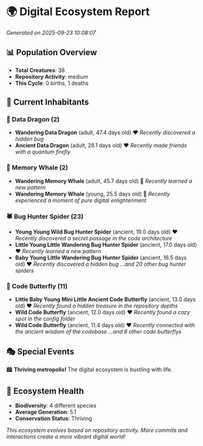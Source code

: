 # 🌍 Digital Ecosystem Report
*Generated on 2025-09-23 10:08:07*

## 📊 Population Overview
- **Total Creatures**: 38
- **Repository Activity**: medium
- **This Cycle**: 0 births, 1 deaths

## 👥 Current Inhabitants

### 🐉 Data Dragon (2)
- **Wandering Data Dragon** (adult, 47.4 days old) ❤️
  *Recently discovered a hidden bug*
- **Ancient Data Dragon** (adult, 28.1 days old) ❤️
  *Recently made friends with a quantum firefly*

### 🐋 Memory Whale (2)
- **Wandering Memory Whale** (adult, 45.7 days old) 💛
  *Recently learned a new pattern*
- **Wandering Memory Whale** (young, 25.5 days old) 💚
  *Recently experienced a moment of pure digital enlightenment*

### 🕷️ Bug Hunter Spider (23)
- **Young Young Wild Bug Hunter Spider** (ancient, 19.0 days old) ❤️
  *Recently discovered a secret passage in the code architecture*
- **Little Young Little Wandering Bug Hunter Spider** (ancient, 17.0 days old) ❤️
  *Recently learned a new pattern*
- **Baby Young Little Wandering Bug Hunter Spider** (ancient, 16.5 days old) ❤️
  *Recently discovered a hidden bug*
  *...and 20 other bug hunter spiders*

### 🦋 Code Butterfly (11)
- **Little Baby Young Mini Little Ancient Code Butterfly** (ancient, 13.0 days old) ❤️
  *Recently found a hidden treasure in the repository depths*
- **Wild Code Butterfly** (ancient, 12.0 days old) ❤️
  *Recently found a cozy spot in the config folder*
- **Wild Code Butterfly** (ancient, 11.4 days old) ❤️
  *Recently connected with the ancient wisdom of the codebase*
  *...and 8 other code butterflys*

## 🎭 Special Events

🏙️ **Thriving metropolis!** The digital ecosystem is bustling with life.

## 🔬 Ecosystem Health
- **Biodiversity**: 4 different species
- **Average Generation**: 5.1
- **Conservation Status**: Thriving

*This ecosystem evolves based on repository activity. More commits and interactions create a more vibrant digital world!*